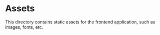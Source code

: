 # Assets

This directory contains static assets for the frontend application, such as images, fonts, etc. 